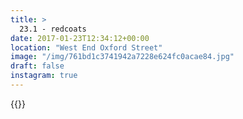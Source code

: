 ```yaml
---
title: >
  23.1 - redcoats
date: 2017-01-23T12:34:12+00:00
location: "West End Oxford Street"
image: "/img/761bd1c3741942a7228e624fc0acae84.jpg"
draft: false
instagram: true
---
```


{{<photo src="/img/761bd1c3741942a7228e624fc0acae84.jpg">}}
